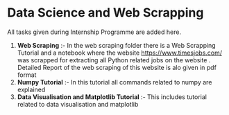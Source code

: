 # Data Science and Web Scrapping
All tasks given during Internship Programme are added here.

1. **Web Scraping** :- In the web scraping folder there is a Web Scrapping Tutorial and a notebook where the website https://www.timesjobs.com/ was scrapped for extracting all Python related jobs on the website . Detailed Report of the web scraping of this website is alo given in pdf format
2. **Numpy Tutorial** :- In this tutorial all commands related to numpy are explained
3. **Data Visualisation and Matplotlib Tutorial** :-  This includes tutorial related to data visualisation and matplotlib
